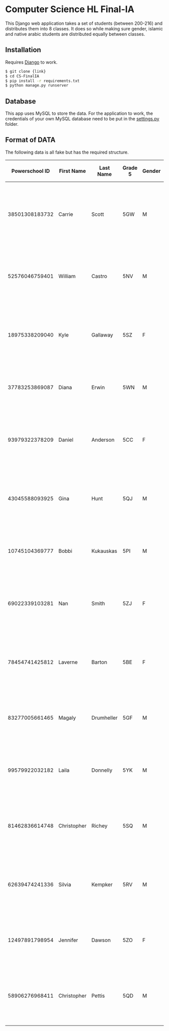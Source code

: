 # Computer Science HL Final-IA
This Django web application takes a set of students (between 200-216) and distributes them into 8 classes. It does so while making sure gender, islamic and native arabic students are distributed equally between classes.

## Installation

Requires [Django](https://www.djangoproject.com/) to work.

```sh
$ git clone {link}
$ cd CS-FinalIA
$ pip install -r requirements.txt
$ python manage.py runserver
```

## Database

This app uses MySQL to store the data. For the application to work, the credentials of your own MySQL database need to be put in the [settings.py](https://github.com/dajkatal/CS-MiniIA/blob/master/MiniIA/settings.py#L79) folder.

## Format of DATA
The following data is all fake but has the required structure.

| Powerschool ID | First Name  | Last Name  | Grade 5 | Gender | Social Grouping | ARABIC NATIVE/NON NATIVE | ISLAMIC NATIVE/NON NATIVE | Nationality                            | ELL | SEND | Behavior | HMP | H/L | Friends                                                                                   | Avoid | Additional Notes |
|----------------|-------------|------------|---------|--------|-----------------|--------------------------|---------------------------|----------------------------------------|-----|------|----------|-----|-----|-------------------------------------------------------------------------------------------|-------|------------------|
| 38501308183732 | Carrie      | Scott      | 5GW     | M      | 1               | NN                       | None                      | Armenia                                |     |      |          |     |     | Justin Clowers    Jennifer Dawson    Johnny Brown    Richard Chau    Matthew Sharp        |       |                  |
| 52576046759401 | William     | Castro     | 5NV     | M      | 4               | NN                       | N                         | Equatorial Guinea                      |     |      |          |     |     | Christopher Booth    Kymberly Jones    Mary Caron    Margaret Curry    Christopher Pettis |       |                  |
| 18975338209040 | Kyle        | Gallaway   | 5SZ     | F      | 4               | N                        | None                      | Iraq                                   |     |      |          |     |     | Diana Paulding    Bonnie Beekman    William Gaier    Brian Barrett    Henry Lowery        |       |                  |
| 37783253869087 | Diana       | Erwin      | 5WN     | M      | 5               | N                        | N                         | Jersey                                 |     |      |          |     |     | Jean Oneal    Christopher Richey    Lawrence Baca    Nan Smith    Joy Schroeder           |       |                  |
| 93979322378209 | Daniel      | Anderson   | 5CC     | F      | 1               | N                        | None                      | Tunisia                                |     |      |          |     |     | Harrison Mcwhirter    Magaly Drumheller    Aaron Shields    Elmer Pollard    David Ross   |       |                  |
| 43045588093925 | Gina        | Hunt       | 5QJ     | M      | 5               | NN                       | None                      | Congo (the Democratic Republic of the) |     |      |          |     |     | Joy Schroeder    Harrison Mcwhirter    Gladys Young    Gladys Young    Amy Plummer        |       |                  |
| 10745104369777 | Bobbi       | Kukauskas  | 5PI     | M      | 2               | NN                       | None                      | Moldova (the Republic of)              |     |      |          |     |     | Dennis Hohlstein    Martin Ashe    Jody Young    Genevieve Tomes    Joe Martel            |       |                  |
| 69022339103281 | Nan         | Smith      | 5ZJ     | F      | 1               | NN                       | None                      | Grenada                                |     |      |          |     |     | Wilda Millerd    Linda Robinson    Scotty Foor    Harrison Mcwhirter    Teresa Tolman     |       |                  |
| 78454741425812 | Laverne     | Barton     | 5BE     | F      | 2               | NN                       | None                      | Sao Tome and Principe                  |     |      |          |     |     | Leland Fisher    Thomas Suggs    Genevieve Tomes    Lisa Mosier    Kelly Anderson         |       |                  |
| 83277005661465 | Magaly      | Drumheller | 5GF     | M      | 1               | NN                       | None                      | Hungary                                |     |      |          |     |     | Megan Curtis    Kay Roland    William Dunn    Jean Mejorado    Dominque Lewis             |       |                  |
| 99579922032182 | Laila       | Donnelly   | 5YK     | M      | 3               | NN                       | None                      | Virgin Islands (U.S.)                  |     |      |          |     |     | Billy Nevill    Alexander Johnson    Cassandra Shirk    Scotty Foor    Thelma Foster      |       |                  |
| 81462836614748 | Christopher | Richey     | 5SQ     | M      | 1               | NN                       | None                      | Virgin Islands (British)               |     |      |          |     |     | Robert Wright    William Waterhouse    James Reynolds    Lawrence Baca    Kyle Gallaway   |       |                  |
| 62639474241336 | Silvia      | Kempker    | 5RV     | M      | 4               | NN                       | None                      | Gibraltar                              |     |      |          |     |     | Angelia Morris    Johnny Brown    Nancy Diaz    Louise Trammel    James Numbers           |       |                  |
| 12497891798954 | Jennifer    | Dawson     | 5ZO     | F      | 2               | NN                       | None                      | Canada                                 |     |      |          |     |     | Karen Hurst    Silvia Kempker    Nan Smith    Laila Donnelly    Margaret Curry            |       |                  |
| 58906276968411 | Christopher | Pettis     | 5QD     | M      | 1               | NN                       | None                      | Tanzania, United Republic of           |     |      |          |     |     | Dominque Lewis    Yoshiko Burnside    Jerry Wright    Patrick Travis    Carol Diaz        |       |                  |

  


